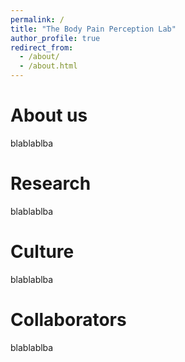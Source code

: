 ```yaml
---
permalink: /
title: "The Body Pain Perception Lab"
author_profile: true
redirect_from: 
  - /about/
  - /about.html
---
```


# About us

blablablba

# Research

blablablba

# Culture

blablablba

# Collaborators

blablablba
